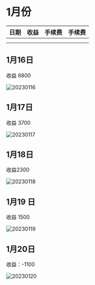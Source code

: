 # 1月份

| 日期 | 收益 | 手续费 | 手续费 |
| ---- | ---- | ------ | ------ |
|      |      |        |        |
|      |      |        |        |



## 1月16日

收益 6800

![20230116](/Users/Mac/Documents/Document/GithubFutures/Futures/images/202301/20230116.png)



## 1月17日

收益 3700

![20230117](/Users/Mac/Documents/Document/GithubFutures/Futures/images/202301/20230117.png)



## 1月18日

收益2300

![20230118](/Users/Mac/Documents/Document/GithubFutures/Futures/images/202301/20230118.png)



## 1月19 日

收益 1500

![20230119](/Users/Mac/Documents/Document/GithubFutures/Futures/images/202301/20230119.png)



## 1月20日

收益：-1100

![20230120](/Users/Mac/Documents/Document/GithubFutures/Futures/images/202301/20230120.jpeg)
